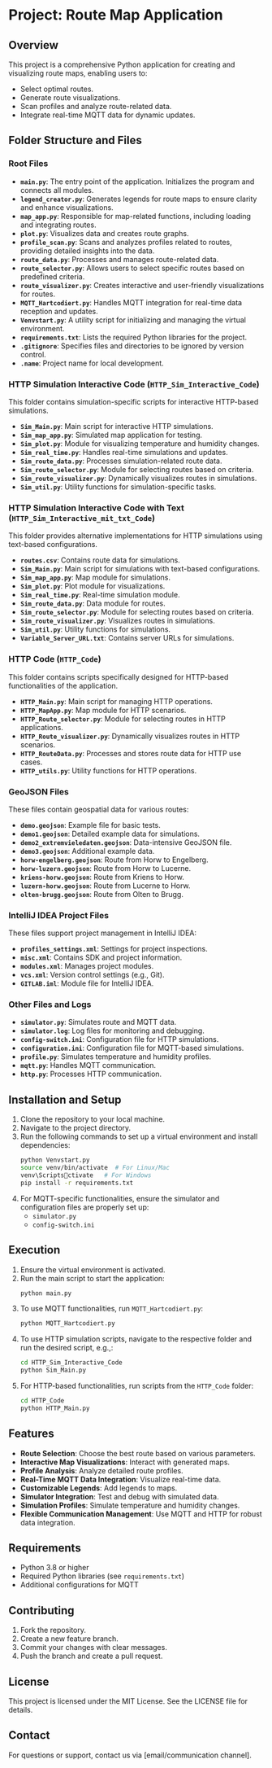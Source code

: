 
# Project: Route Map Application

## Overview
This project is a comprehensive Python application for creating and visualizing route maps, enabling users to:

- Select optimal routes.
- Generate route visualizations.
- Scan profiles and analyze route-related data.
- Integrate real-time MQTT data for dynamic updates.

## Folder Structure and Files

### Root Files
- **`main.py`**: The entry point of the application. Initializes the program and connects all modules.
- **`legend_creator.py`**: Generates legends for route maps to ensure clarity and enhance visualizations.
- **`map_app.py`**: Responsible for map-related functions, including loading and integrating routes.
- **`plot.py`**: Visualizes data and creates route graphs.
- **`profile_scan.py`**: Scans and analyzes profiles related to routes, providing detailed insights into the data.
- **`route_data.py`**: Processes and manages route-related data.
- **`route_selector.py`**: Allows users to select specific routes based on predefined criteria.
- **`route_visualizer.py`**: Creates interactive and user-friendly visualizations for routes.
- **`MQTT_Hartcodiert.py`**: Handles MQTT integration for real-time data reception and updates.
- **`Venvstart.py`**: A utility script for initializing and managing the virtual environment.
- **`requirements.txt`**: Lists the required Python libraries for the project.
- **`.gitignore`**: Specifies files and directories to be ignored by version control.
- **`.name`**: Project name for local development.

### HTTP Simulation Interactive Code (`HTTP_Sim_Interactive_Code`)
This folder contains simulation-specific scripts for interactive HTTP-based simulations.

- **`Sim_Main.py`**: Main script for interactive HTTP simulations.
- **`Sim_map_app.py`**: Simulated map application for testing.
- **`Sim_plot.py`**: Module for visualizing temperature and humidity changes.
- **`Sim_real_time.py`**: Handles real-time simulations and updates.
- **`Sim_route_data.py`**: Processes simulation-related route data.
- **`Sim_route_selector.py`**: Module for selecting routes based on criteria.
- **`Sim_route_visualizer.py`**: Dynamically visualizes routes in simulations.
- **`Sim_util.py`**: Utility functions for simulation-specific tasks.

### HTTP Simulation Interactive Code with Text (`HTTP_Sim_Interactive_mit_txt_Code`)
This folder provides alternative implementations for HTTP simulations using text-based configurations.

- **`routes.csv`**: Contains route data for simulations.
- **`Sim_Main.py`**: Main script for simulations with text-based configurations.
- **`Sim_map_app.py`**: Map module for simulations.
- **`Sim_plot.py`**: Plot module for visualizations.
- **`Sim_real_time.py`**: Real-time simulation module.
- **`Sim_route_data.py`**: Data module for routes.
- **`Sim_route_selector.py`**: Module for selecting routes based on criteria.
- **`Sim_route_visualizer.py`**: Visualizes routes in simulations.
- **`Sim_util.py`**: Utility functions for simulations.
- **`Variable_Server_URL.txt`**: Contains server URLs for simulations.

### HTTP Code (`HTTP_Code`)
This folder contains scripts specifically designed for HTTP-based functionalities of the application.

- **`HTTP_Main.py`**: Main script for managing HTTP operations.
- **`HTTP_MapApp.py`**: Map module for HTTP scenarios.
- **`HTTP_Route_selector.py`**: Module for selecting routes in HTTP applications.
- **`HTTP_Route_visualizer.py`**: Dynamically visualizes routes in HTTP scenarios.
- **`HTTP_RouteData.py`**: Processes and stores route data for HTTP use cases.
- **`HTTP_utils.py`**: Utility functions for HTTP operations.

### GeoJSON Files
These files contain geospatial data for various routes:

- **`demo.geojson`**: Example file for basic tests.
- **`demo1.geojson`**: Detailed example data for simulations.
- **`demo2_extremvieledaten.geojson`**: Data-intensive GeoJSON file.
- **`demo3.geojson`**: Additional example data.
- **`horw-engelberg.geojson`**: Route from Horw to Engelberg.
- **`horw-luzern.geojson`**: Route from Horw to Lucerne.
- **`kriens-horw.geojson`**: Route from Kriens to Horw.
- **`luzern-horw.geojson`**: Route from Lucerne to Horw.
- **`olten-brugg.geojson`**: Route from Olten to Brugg.

### IntelliJ IDEA Project Files
These files support project management in IntelliJ IDEA:

- **`profiles_settings.xml`**: Settings for project inspections.
- **`misc.xml`**: Contains SDK and project information.
- **`modules.xml`**: Manages project modules.
- **`vcs.xml`**: Version control settings (e.g., Git).
- **`GITLAB.iml`**: Module file for IntelliJ IDEA.

### Other Files and Logs
- **`simulator.py`**: Simulates route and MQTT data.
- **`simulator.log`**: Log files for monitoring and debugging.
- **`config-switch.ini`**: Configuration file for HTTP simulations.
- **`configuration.ini`**: Configuration file for MQTT-based simulations.
- **`profile.py`**: Simulates temperature and humidity profiles.
- **`mqtt.py`**: Handles MQTT communication.
- **`http.py`**: Processes HTTP communication.

## Installation and Setup
1. Clone the repository to your local machine.
2. Navigate to the project directory.
3. Run the following commands to set up a virtual environment and install dependencies:
   ```bash
   python Venvstart.py
   source venv/bin/activate  # For Linux/Mac
   venv\Scriptsctivate   # For Windows
   pip install -r requirements.txt
   ```
4. For MQTT-specific functionalities, ensure the simulator and configuration files are properly set up:
   - `simulator.py`
   - `config-switch.ini`

## Execution
1. Ensure the virtual environment is activated.
2. Run the main script to start the application:
   ```bash
   python main.py
   ```
3. To use MQTT functionalities, run `MQTT_Hartcodiert.py`:
   ```bash
   python MQTT_Hartcodiert.py
   ```
4. To use HTTP simulation scripts, navigate to the respective folder and run the desired script, e.g.,:
   ```bash
   cd HTTP_Sim_Interactive_Code
   python Sim_Main.py
   ```
5. For HTTP-based functionalities, run scripts from the `HTTP_Code` folder:
   ```bash
   cd HTTP_Code
   python HTTP_Main.py
   ```

## Features
- **Route Selection**: Choose the best route based on various parameters.
- **Interactive Map Visualizations**: Interact with generated maps.
- **Profile Analysis**: Analyze detailed route profiles.
- **Real-Time MQTT Data Integration**: Visualize real-time data.
- **Customizable Legends**: Add legends to maps.
- **Simulator Integration**: Test and debug with simulated data.
- **Simulation Profiles**: Simulate temperature and humidity changes.
- **Flexible Communication Management**: Use MQTT and HTTP for robust data integration.

## Requirements
- Python 3.8 or higher
- Required Python libraries (see `requirements.txt`)
- Additional configurations for MQTT

## Contributing
1. Fork the repository.
2. Create a new feature branch.
3. Commit your changes with clear messages.
4. Push the branch and create a pull request.

## License
This project is licensed under the MIT License. See the LICENSE file for details.

## Contact
For questions or support, contact us via [email/communication channel].

